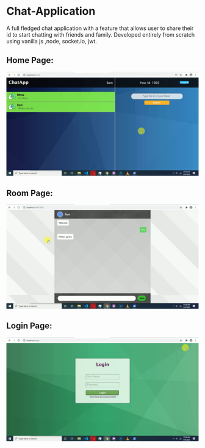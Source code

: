 # Chat-Application

A full fledged chat application with a feature that allows user to share their id to start chatting with friends and family. Developed entirely from scratch using vanilla js ,node, socket.io, jwt.

## Home Page:

![Mockup 1](/mockup/ChatApp1.png)

## Room Page:

![Mockup 2](/mockup/ChatApp2.png)

## Login Page:

![Mockup 3](/mockup/ChatApp3.png)
